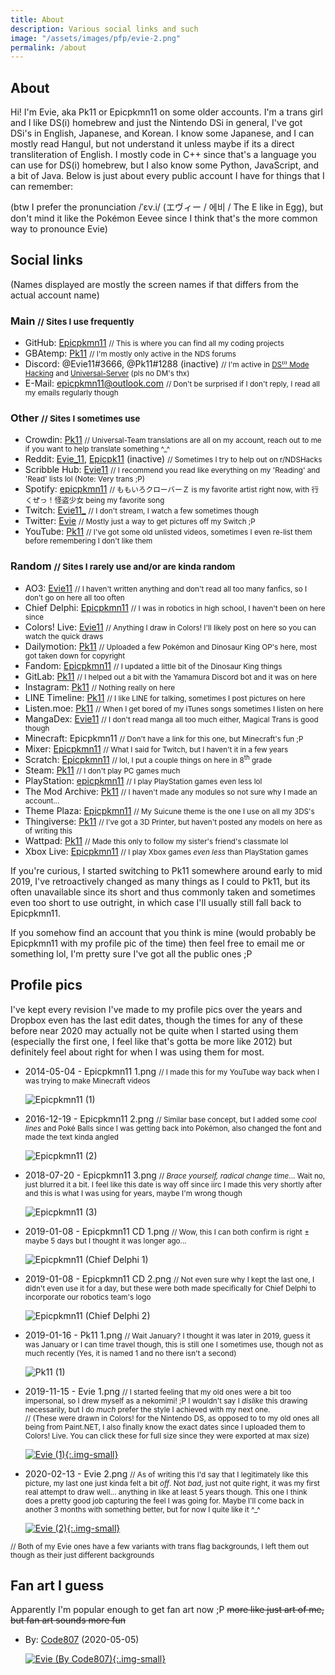 ```yaml
---
title: About
description: Various social links and such
image: "/assets/images/pfp/evie-2.png"
permalink: /about
---
```


## About
Hi! I'm Evie, aka Pk11 or Epicpkmn11 on some older accounts. I'm a trans girl and I like DS(i) homebrew and just the Nintendo DSi in general, I've got DSi's in English, Japanese, and Korean. I know some Japanese, and I can mostly read Hangul, but not understand it unless maybe if its a direct transliteration of English. I mostly code in C++ since that's a language you can use for DS(i) homebrew, but I also know some Python, JavaScript, and a bit of Java. Below is just about every public account I have for things that I can remember:

(btw I prefer the pronunciation /ˈɛv.i/ (エヴィー / 에비 / The E like in Egg), but don't mind it like the Pokémon Eevee since I think that's the more common way to pronounce Evie)

## Social links
(Names displayed are mostly the screen names if that differs from the actual account name)
### Main <small>// Sites I use frequently</small>
- GitHub: [Epicpkmn11](https://github.com/Epicpkmn11) <small>// This is where you can find all my coding projects</small>
- GBAtemp: [Pk11](https://gbatemp.net/members/pk11.494739/) <small>// I'm mostly only active in the NDS forums</small>
- Discord: @Evie11#3666, @Pk11#1288 (inactive) <small>// I'm active in [DS⁽ⁱ⁾ Mode Hacking](https://discord.gg/yD3spjv) and [Universal-Server](https://discord.gg/KDJCfGF) (pls no DM's thx)</small>
- E-Mail: [epicpkmn11@outlook.com](mailto:epicpkmn11@outlook.com) <small>// Don't be surprised if I don't reply, I read all my emails regularly though</small>

### Other <small>// Sites I sometimes use</small>
- Crowdin: [Pk11](https://crowdin.com/profile/Pk11) <small>// Universal-Team translations are all on my account, reach out to me if you want to help translate something ^_^</small>
- Reddit: [Evie_11](https://www.reddit.com/user/Evie_11/), [Epicpk11](https://www.reddit.com/u/Epicpk11) (inactive) <small>// Sometimes I try to help out on r/NDSHacks</small>
- Scribble Hub: [Evie11](https://www.scribblehub.com/profile/15062/evie11/) <small>// I recommend you read like everything on my 'Reading' and 'Read' lists lol (Note: Very trans ;P)</small>
- Spotify: [epicpkmn11](https://open.spotify.com/user/epicpkmn11) <small>// ももいろクローバーＺ is my favorite artist right now, with 行くぜっ！怪盗少女 being my favorite song</small>
- Twitch: [Evie11\_](https://www.twitch.tv/Evie11_) <small>// I don't stream, I watch a few sometimes though</small>
- Twitter: [Evie](https://twitter.com/Evie11__) <small>// Mostly just a way to get pictures off my Switch ;P</small>
- YouTube: [Pk11](https://www.youtube.com/channel/UCENcUX15ZTBn4Nlrm3fXsVQ) <small>// I've got some old unlisted videos, sometimes I even re-list them before remembering I don't like them</small>

### Random <small>// Sites I rarely use and/or are kinda random</small>
- AO3: [Evie11](https://archiveofourown.org/users/Evie11) <small>// I haven't written anything and don't read all too many fanfics, so I don't go on here all too often</small>
- Chief Delphi: [Epicpkmn11](https://www.chiefdelphi.com/u/epicpkmn11) <small>// I was in robotics in high school, I haven't been on here since</small>
- Colors! Live: [Evie11](https://www.colorslive.com/artist/Evie11) <small>// Anything I draw in Colors! I'll likely post on here so you can watch the quick draws</small>
- Dailymotion: [Pk11](https://www.dailymotion.com/Epicpkmn11music) <small>// Uploaded a few Pokémon and Dinosaur King OP's here, most got taken down for copyright</small>
- Fandom: [Epicpkmn11](https://dinosaurking.fandom.com/wiki/Message_Wall:Epicpkmn11) <small>// I updated a little bit of the Dinosaur King things</small>
- GitLab: [Pk11](https://gitlab.com/Epicpkmn11) <small>// I helped out a bit with the Yamamura Discord bot and it was on here</small>
- Instagram: [Pk11](https://www.instagram.com/epicpkmn11/) <small>// Nothing really on here</small>
- LINE Timeline: [Pk11](https://timeline.line.me/user/_dVRz1-TMEIXMntRk6XV-g26IDbRae0bLZ3jpsqM) <small>// I like LINE for talking, sometimes I post pictures on here</small>
- Listen.moe: [Pk11](https://listen.moe/u/pk11) <small>// When I get bored of my iTunes songs sometimes I listen on here</small>
- MangaDex: [Evie11](https://mangadex.org/user/471397/evie11) <small>// I don't read manga all too much either, Magical Trans is good though</small>
- Minecraft: Epicpkmn11 <small>// Don't have a link for this one, but Minecraft's fun ;P</small>
- Mixer: [Epicpkmn11](https://mixer.com/Epicpkmn11) <small>// What I said for Twitch, but I haven't it in a few years</small>
- Scratch: [Epicpkmn11](https://scratch.mit.edu/users/Epicpkmn11/) <small>// lol, I put a couple things on here in 8<sup>th</sup> grade</small>
- Steam: [Pk11](https://steamcommunity.com/id/epicpkmn11/) <small>// I don't play PC games much</small>
- PlayStation: [epicpkmn11](https://my.playstation.com/profile/epicpkmn11) <small>// I play PlayStation games even less lol</small>
- The Mod Archive: [Pk11](https://modarchive.org/member.php?92565) <small>// I haven't made any modules so not sure why I made an account...</small>
- Theme Plaza: [Epicpkmn11](https://themeplaza.eu/profile/Epicpkmn11) <small>// My Suicune theme is the one I use on all my 3DS's</small>
- Thingiverse: [Pk11](https://www.thingiverse.com/Pk11) <small>// I've got a 3D Printer, but haven't posted any models on here as of writing this</small>
- Wattpad: [Pk11](https://www.wattpad.com/user/Epicpkmn11) <small>// Made this only to follow my sister's friend's classmate lol</small>
- Xbox Live: [Epicpkmn11](https://account.xbox.com/ja-jp/profile?gamertag=Epicpkmn11) <small>// I play Xbox games *even less* than PlayStation games</small>

If you're curious, I started switching to Pk11 somewhere around early to mid 2019, I've retroactively changed as many things as I could to Pk11, but its often unavailable since its short and thus commonly taken and sometimes even too short to use outright, in which case I'll usually still fall back to Epicpkmn11.

If you somehow find an account that you think is mine (would probably be Epicpkmn11 with my profile pic of the time) then feel free to email me or something lol, I'm pretty sure I've got all the public ones ;P

## Profile pics
I've kept every revision I've made to my profile pics over the years and Dropbox even has the last edit dates, though the times for any of these before near 2020 may actually not be quite when I started using them (especially the first one, I feel like that's gotta be more like 2012) but definitely feel about right for when I was using them for most.

- 2014-05-04 - Epicpkmn11 1.png <small>// I made this for my YouTube way back when I was trying to make Minecraft videos</small>

  ![Epicpkmn11 (1)](/assets/images/pfp/epicpkmn11-1.png)

- 2016-12-19 - Epicpkmn11 2.png <small>// Similar base concept, but I added some *cool lines* and Poké Balls since I was getting back into Pokémon, also changed the font and made the text kinda angled</small>

  ![Epicpkmn11 (2)](/assets/images/pfp/epicpkmn11-2.png)

- 2018-07-20 - Epicpkmn11 3.png <small>// *Brace yourself, radical change time*... Wait no, just blurred it a bit. I feel like this date is way off since iirc I made this very shortly after and this is what I was using for years, maybe I'm wrong though</small>

  ![Epicpkmn11 (3)](/assets/images/pfp/epicpkmn11-3.png)

- 2019-01-08 - Epicpkmn11 CD 1.png <small>// Wow, this I can both confirm is right ± maybe 5 days but I thought it was longer ago...</small>

  ![Epicpkmn11 (Chief Delphi 1)](/assets/images/pfp/epicpkmn11-cd-1.png)

- 2019-01-08 - Epicpkmn11 CD 2.png <small>// Not even sure why I kept the last one, I didn't even use it for a day, but these were both made specifically for Chief Delphi to incorporate our robotics team's logo</small>

  ![Epicpkmn11 (Chief Delphi 2)](/assets/images/pfp/epicpkmn11-cd-2.png)

- 2019-01-16 - Pk11 1.png <small>// Wait January? I thought it was later in 2019, guess it was January or I can time travel though, this is still one I sometimes use, though not as much recently (Yes, it is named 1 and no there isn't a second)</small>

  ![Pk11 (1)](/assets/images/pfp/pk11-1.png)

- 2019-11-15 - Evie 1.png <small>// I started feeling that my old ones were a bit too impersonal, so I drew myself as a nekomimi! ;P I wouldn't say I *dislike* this drawing necessarily, but I do *much* prefer the style I achieved with my next one.</small>
  <br><small>// (These were drawn in Colors! for the Nintendo DS, as opposed to to my old ones all being from Paint.NET, I also finally know the exact dates since I uploaded them to Colors! Live. You can click these for full size since they were exported at max size)</small>

  [![Evie (1)](/assets/images/pfp/evie-1.png){:.img-small}](/assets/images/pfp/evie-1.png)

- 2020-02-13 - Evie 2.png <small>// As of writing this I'd say that I legitimately like this picture, my last one just kinda felt a bit *off*. Not *bad*, just not quite right, it was my first real attempt to draw well... anything in like at least 5 years though. This one I think does a pretty good job capturing the feel I was going for. Maybe I'll come back in another 3 months with something better, but for now I quite like it ^_^</small>

  [![Evie (2)](/assets/images/pfp/evie-2.png){:.img-small}](/assets/images/pfp/evie-2.png)

<small>// Both of my Evie ones have a few variants with trans flag backgrounds, I left them out though as their just different backgrounds</small>

<!-- Fine, there's one at /assets/images/pfp/evie-2-trans-heart.png... That's why you're looking at comments here, right? -->

## Fan art I guess
Apparently I'm popular enough to get fan art now ;P ~~more like just art of me, but fan art sounds more fun~~

- By: [Code807](https://twitter.com/code_807) (2020-05-05)

  [![Evie (By Code807)](/assets/images/art/evie-code807.png){:.img-small}](/assets/images/art/evie-code807.png)
